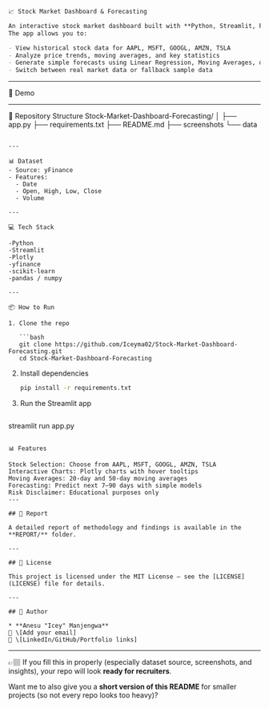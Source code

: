 ```markdown
📈 Stock Market Dashboard & Forecasting

An interactive stock market dashboard built with **Python, Streamlit, Plotly, and yfinance**.  
The app allows you to:

- View historical stock data for AAPL, MSFT, GOOGL, AMZN, TSLA
- Analyze price trends, moving averages, and key statistics
- Generate simple forecasts using Linear Regression, Moving Averages, or Projections
- Switch between real market data or fallback sample data

```
---
🚀 Demo
 
---
📂 Repository Structure
Stock-Market-Dashboard-Forecasting/
│
├── app.py
├── requirements.txt
├── README.md 
├── screenshots
└── data
````

---

📊 Dataset
- Source: yFinance
- Features:  
  - Date  
  - Open, High, Low, Close  
  - Volume  
      
---

💻 Tech Stack

-Python
-Streamlit
-Plotly
-yfinance
-scikit-learn
-pandas / numpy

---

📦 How to Run

1. Clone the repo
   
   ```bash
   git clone https://github.com/Iceyma02/Stock-Market-Dashboard-Forecasting.git
   cd Stock-Market-Dashboard-Forecasting
````
2. Install dependencies

   ```bash
   pip install -r requirements.txt
   ```
3. Run the Streamlit app

   ```bash
streamlit run app.py
   ```

📊 Features

Stock Selection: Choose from AAPL, MSFT, GOOGL, AMZN, TSLA
Interactive Charts: Plotly charts with hover tooltips
Moving Averages: 20-day and 50-day moving averages
Forecasting: Predict next 7–90 days with simple models
Risk Disclaimer: Educational purposes only
---

## 📑 Report

A detailed report of methodology and findings is available in the **REPORT/** folder.

---

## 📜 License

This project is licensed under the MIT License – see the [LICENSE](LICENSE) file for details.

---

## 👤 Author

* **Anesu "Icey" Manjengwa**
  📧 \[Add your email]
  🔗 \[LinkedIn/GitHub/Portfolio links]

```

---

👉🏽 If you fill this in properly (especially dataset source, screenshots, and insights), your repo will look **ready for recruiters**.  

Want me to also give you a **short version of this README** for smaller projects (so not every repo looks too heavy)?
```
